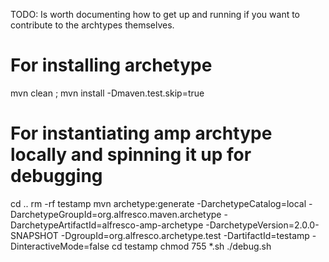 TODO: Is worth documenting how to get up and running if you want to
contribute to the archtypes themselves.

# For installing archetype
mvn clean ; mvn install -Dmaven.test.skip=true

# For instantiating amp archtype locally and spinning it up for debugging
cd ..
rm -rf testamp
mvn archetype:generate -DarchetypeCatalog=local -DarchetypeGroupId=org.alfresco.maven.archetype -DarchetypeArtifactId=alfresco-amp-archetype -DarchetypeVersion=2.0.0-SNAPSHOT -DgroupId=org.alfresco.archetype.test -DartifactId=testamp -DinteractiveMode=false
cd testamp
chmod 755 *.sh
./debug.sh
